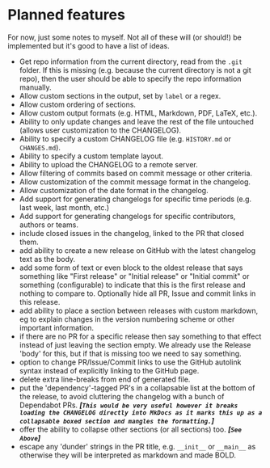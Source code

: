 # Planned features

For now, just some notes to myself. Not all of these will (or should!) be
implemented but it's good to have a list of ideas.

- Get repo information from the current directory, read from the `.git` folder.
  If this is missing (e.g. because the current directory is not a git repo),
  then the user should be able to specify the repo information manually.
- Allow custom sections in the output, set by `label` or a regex.
- Allow custom ordering of sections.
- Allow custom output formats (e.g. HTML, Markdown, PDF, LaTeX, etc.).
- Ability to only update changes and leave the rest of the file untouched
  (allows user customization to the CHANGELOG).
- Ability to specify a custom CHANGELOG file (e.g. `HISTORY.md` or
  `CHANGES.md`).
- Ability to specify a custom template layout.
- Ability to upload the CHANGELOG to a remote server.
- Allow filtering of commits based on commit message or other criteria.
- Allow customization of the commit message format in the changelog.
- Allow customization of the date format in the changelog.
- Add support for generating changelogs for specific time periods (e.g. last
  week, last month, etc.)
- Add support for generating changelogs for specific contributors, authors or
  teams.
- include closed issues in the changelog, linked to the PR that closed them.
- add ability to create a new release on GitHub with the latest changelog text
  as the body.
- add some form of text or even block to the oldest release that says something
  like "First release" or "Initial release" or "Initial commit" or something
  (configurable) to indicate that this is the first release and nothing to
  compare to. Optionally hide all PR, Issue and commit links in this release.
- add ability to place a section between releases with custom markdown, eg to
  explain changes in the version numbering scheme or other important
  information.
- if there are no PR for a specific release then say something to that effect
  instead of just leaving the section empty. We already use the Release 'body'
  for this, but if that is missing too we need to say something.
- option to change PR/Issue/Commit links to use the GitHub autolink syntax
  instead of explicitly linking to the GitHub page.
- delete extra line-breaks from end of generated file.
- put the 'dependency'-tagged PR's in a collapsable list at the bottom of the
  release, to avoid cluttering the changelog with a bunch of Dependabot PRs.
  _**[`This would be very useful however it breaks loading the CHANGELOG directly
  into MkDocs as it marks this up as a collapsable boxed section and mangles the
  formatting.`]**_
- offer the ability to collapse other sections (or all sections) too. _**[`See
  Above`]**_
- escape any 'dunder' strings in the PR title, e.g. `__init__` or `__main__` as
  otherwise they will be interpreted as markdown and made BOLD.
